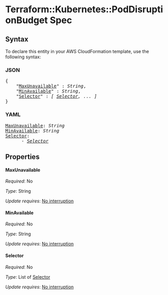 # Terraform::Kubernetes::PodDisruptionBudget Spec

## Syntax

To declare this entity in your AWS CloudFormation template, use the following syntax:

### JSON

<pre>
{
    "<a href="#maxunavailable" title="MaxUnavailable">MaxUnavailable</a>" : <i>String</i>,
    "<a href="#minavailable" title="MinAvailable">MinAvailable</a>" : <i>String</i>,
    "<a href="#selector" title="Selector">Selector</a>" : <i>[ <a href="spec-selector.md">Selector</a>, ... ]</i>
}
</pre>

### YAML

<pre>
<a href="#maxunavailable" title="MaxUnavailable">MaxUnavailable</a>: <i>String</i>
<a href="#minavailable" title="MinAvailable">MinAvailable</a>: <i>String</i>
<a href="#selector" title="Selector">Selector</a>: <i>
      - <a href="spec-selector.md">Selector</a></i>
</pre>

## Properties

#### MaxUnavailable

_Required_: No

_Type_: String

_Update requires_: [No interruption](https://docs.aws.amazon.com/AWSCloudFormation/latest/UserGuide/using-cfn-updating-stacks-update-behaviors.html#update-no-interrupt)

#### MinAvailable

_Required_: No

_Type_: String

_Update requires_: [No interruption](https://docs.aws.amazon.com/AWSCloudFormation/latest/UserGuide/using-cfn-updating-stacks-update-behaviors.html#update-no-interrupt)

#### Selector

_Required_: No

_Type_: List of <a href="spec-selector.md">Selector</a>

_Update requires_: [No interruption](https://docs.aws.amazon.com/AWSCloudFormation/latest/UserGuide/using-cfn-updating-stacks-update-behaviors.html#update-no-interrupt)

